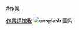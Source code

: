 #作業

[作業請按我](https://github.com/peteraszxdc/HomeWork-_Click_Here)
![unsplash 圖片](https://attach.setn.com/newsimages/2022/12/27/3979815-PH.jpg)
